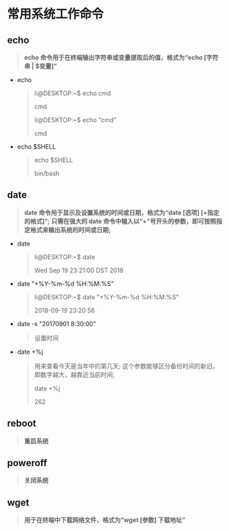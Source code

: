 # 常用系统工作命令

## echo

> **echo 命令用于在终端输出字符串或变量提取后的值，格式为“echo [字符串 | $变量]”**

- echo
    > li@DESKTOP:~$ echo cmd
    >
    > cmd
    >
    > li@DESKTOP:~$ echo "cmd"
    >
    > cmd
- echo $SHELL
    > echo $SHELL
    >
    > bin/bash

## date

> **date 命令用于显示及设置系统的时间或日期，格式为“date [选项] [+指定的格式]”;**
> **只需在强大的 date 命令中输入以“+”号开头的参数，即可按照指定格式来输出系统的时间或日期;**

- date
    > li@DESKTOP:~$ date
    >
    > Wed Sep 19 23:21:00 DST 2018
- date "+%Y-%m-%d %H:%M:%S"
    > li@DESKTOP:~$ date "+%Y-%m-%d %H:%M:%S"
    >
    > 2018-09-19 23:20:56
- date -s "20170901 8:30:00"
    > 设置时间
- date +%j
    > 用来查看今天是当年中的第几天; 这个参数能够区分备份时间的新旧，即数字越大，越靠近当前时间;
    >
    > date +%j
    >
    > 262

## reboot

> **重启系统**

## poweroff

> **关闭系统**

## wget

> **用于在终端中下载网络文件，格式为“wget [参数] 下载地址”**
